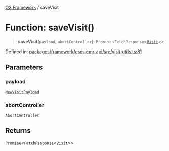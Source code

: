 [O3 Framework](../API.md) / saveVisit

# Function: saveVisit()

> **saveVisit**(`payload`, `abortController`): `Promise`\<`FetchResponse`\<[`Visit`](../interfaces/Visit.md)\>\>

Defined in: [packages/framework/esm-emr-api/src/visit-utils.ts:81](https://github.com/UjjawalPrabhat/openmrs-esm-core/blob/main/packages/framework/esm-emr-api/src/visit-utils.ts#L81)

## Parameters

### payload

[`NewVisitPayload`](../interfaces/NewVisitPayload.md)

### abortController

`AbortController`

## Returns

`Promise`\<`FetchResponse`\<[`Visit`](../interfaces/Visit.md)\>\>
